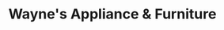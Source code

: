 ---
title: "Wayne's Appliance & Furniture"
url: /ramseur/waynes-appliance-and-furniture/
shop: electronics
---